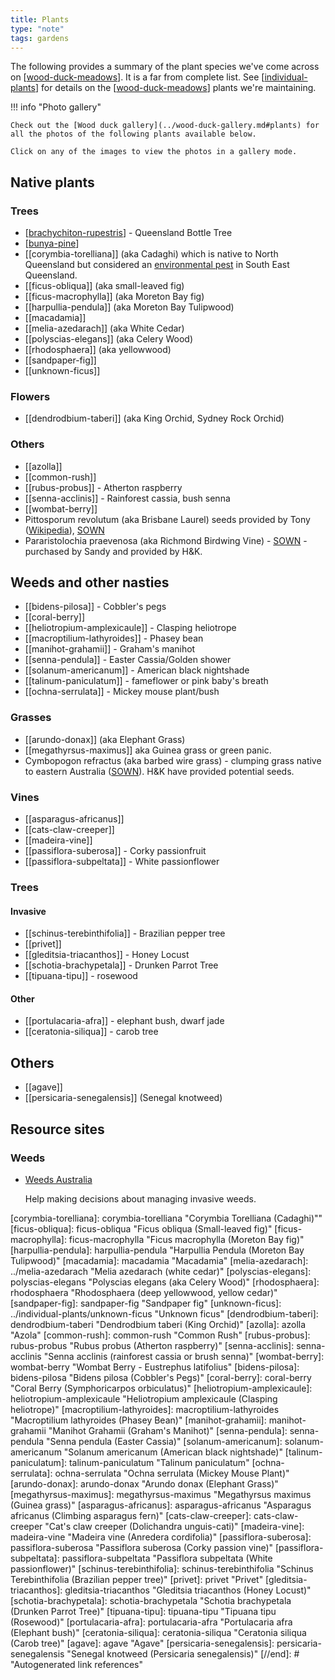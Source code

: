 ```yaml
---
title: Plants
type: "note"
tags: gardens
---
```




The following provides a summary of the plant species we've come across on [[wood-duck-meadows]]. It is a far from complete list. See [[individual-plants]] for details on the [[wood-duck-meadows]] plants we're maintaining.

!!! info "Photo gallery"

    Check out the [Wood duck gallery](../wood-duck-gallery.md#plants) for all the photos of the following plants available below.

    Click on any of the images to view the photos in a gallery mode.

## Native plants

### Trees

- [[brachychiton-rupestris]] - Queensland Bottle Tree
- [[bunya-pine]]
- [[corymbia-torelliana]] (aka Cadaghi) which is native to North Queensland but considered an [environmental pest](https://weeds.brisbane.qld.gov.au/weeds/cadaghi) in South East Queensland.
- [[ficus-obliqua]] (aka small-leaved fig)
- [[ficus-macrophylla]] (aka Moreton Bay fig)
- [[harpullia-pendula]] (aka Moreton Bay Tulipwood)
- [[macadamia]]
- [[melia-azedarach]] (aka White Cedar)
- [[polyscias-elegans]] (aka Celery Wood)
- [[rhodosphaera]] (aka yellowwood)
- [[sandpaper-fig]]
- [[unknown-ficus]]

### Flowers

- [[dendrodbium-taberi]] (aka King Orchid, Sydney Rock Orchid)

### Others

- [[azolla]]
- [[common-rush]] 
- [[rubus-probus]] - Atherton raspberry
- [[senna-acclinis]] - Rainforest cassia, bush senna
- [[wombat-berry]]
- Pittosporum revolutum (aka Brisbane Laurel) seeds provided by Tony ([Wikipedia](https://en.wikipedia.org/wiki/Pittosporum_revolutum)), [SOWN](http://sown.com.au/pittosporum-revolutum-pittosporaceae-brisbane-laurel)
- Pararistolochia praevenosa (aka Richmond Birdwing Vine) - [SOWN](https://sown.com.au/pararistolochia-praevenosa-aristolochiaceae-richmond-birdwing-vine-2/) - purchased by Sandy and provided by H&K.

## Weeds and other nasties

- [[bidens-pilosa]] - Cobbler's pegs
- [[coral-berry]]
- [[heliotropium-amplexicaule]] - Clasping heliotrope
- [[macroptilium-lathyroides]] - Phasey bean
- [[manihot-grahamii]] - Graham's manihot
- [[senna-pendula]] - Easter Cassia/Golden shower
- [[solanum-americanum]] - American black nightshade
- [[talinum-paniculatum]] - fameflower or pink baby's breath
- [[ochna-serrulata]] - Mickey mouse plant/bush

### Grasses

- [[arundo-donax]] (aka Elephant Grass)
- [[megathyrsus-maximus]] aka Guinea grass or green panic.
- Cymbopogon refractus (aka barbed wire grass) - clumping grass native to eastern Australia ([SOWN](https://sown.com.au/cymbopogon-refractus-poaceae-barbed-wire-grass/)). H&K have provided potential seeds.

### Vines

- [[asparagus-africanus]]
- [[cats-claw-creeper]]
- [[madeira-vine]]
- [[passiflora-suberosa]] - Corky passionfruit
- [[passiflora-subpeltata]] - White passionflower

### Trees

#### Invasive

- [[schinus-terebinthifolia]] - Brazilian pepper tree
- [[privet]]
- [[gleditsia-triacanthos]] - Honey Locust
- [[schotia-brachypetala]] - Drunken Parrot Tree
- [[tipuana-tipu]] - rosewood

#### Other

- [[portulacaria-afra]] - elephant bush, dwarf jade
- [[ceratonia-siliqua]] - carob tree

## Others

- [[agave]]
- [[persicaria-senegalensis]] (Senegal knotweed)

## Resource sites

### Weeds

- [Weeds Australia](https://weeds.org.au/)

    Help making decisions about managing invasive weeds.

[//begin]: # "Autogenerated link references for markdown compatibility"
[wood-duck-meadows]: ../wood-duck-meadows "Wood duck meadows"
[individual-plants]: ../individual-plants/individual-plants "Individual plants"
[brachychiton-rupestris]: brachychiton-rupestris "Brachychiton rupestris (Queensland Bottle Tree)"
[bunya-pine]: bunya-pine "Bunya Pine"
[corymbia-torelliana]: corymbia-torelliana "Corymbia Torelliana (Cadaghi)""
[ficus-obliqua]: ficus-obliqua "Ficus obliqua (Small-leaved fig)"
[ficus-macrophylla]: ficus-macrophylla "Ficus macrophylla (Moreton Bay fig)"
[harpullia-pendula]: harpullia-pendula "Harpullia Pendula (Moreton Bay Tulipwood)"
[macadamia]: macadamia "Macadamia"
[melia-azedarach]: ../melia-azedarach "Melia azedarach (white cedar)"
[polyscias-elegans]: polyscias-elegans "Polyscias elegans (aka Celery Wood)"
[rhodosphaera]: rhodosphaera "Rhodosphaera (deep yellowwood, yellow cedar)"
[sandpaper-fig]: sandpaper-fig "Sandpaper fig"
[unknown-ficus]: ../individual-plants/unknown-ficus "Unknown ficus"
[dendrodbium-taberi]: dendrodbium-taberi "Dendrodbium taberi (King Orchid)"
[azolla]: azolla "Azola"
[common-rush]: common-rush "Common Rush"
[rubus-probus]: rubus-probus "Rubus probus (Atherton raspberry)"
[senna-acclinis]: senna-acclinis "Senna acclinis (rainforest cassia or brush senna)"
[wombat-berry]: wombat-berry "Wombat Berry - Eustrephus latifolius"
[bidens-pilosa]: bidens-pilosa "Bidens pilosa (Cobbler's Pegs)"
[coral-berry]: coral-berry "Coral Berry (Symphoricarpos orbiculatus)"
[heliotropium-amplexicaule]: heliotropium-amplexicaule "Heliotropium amplexicaule (Clasping heliotrope)"
[macroptilium-lathyroides]: macroptilium-lathyroides "Macroptilium lathyroides (Phasey Bean)"
[manihot-grahamii]: manihot-grahamii "Manihot Grahamii (Graham's Manihot)"
[senna-pendula]: senna-pendula "Senna pendula (Easter Cassia)"
[solanum-americanum]: solanum-americanum "Solanum americanum (American black nightshade)"
[talinum-paniculatum]: talinum-paniculatum "Talinum paniculatum"
[ochna-serrulata]: ochna-serrulata "Ochna serrulata (Mickey Mouse Plant)"
[arundo-donax]: arundo-donax "Arundo donax (Elephant Grass)"
[megathyrsus-maximus]: megathyrsus-maximus "Megathyrsus maximus (Guinea grass)"
[asparagus-africanus]: asparagus-africanus "Asparagus africanus (Climbing asparagus fern)"
[cats-claw-creeper]: cats-claw-creeper "Cat's claw creeper (Dolichandra unguis-cati)"
[madeira-vine]: madeira-vine "Madeira vine (Anredera cordifolia)"
[passiflora-suberosa]: passiflora-suberosa "Passiflora suberosa (Corky passion vine)"
[passiflora-subpeltata]: passiflora-subpeltata "Passiflora subpeltata (White passionflower)"
[schinus-terebinthifolia]: schinus-terebinthifolia "Schinus Terebinthifolia (Brazilian pepper tree)"
[privet]: privet "Privet"
[gleditsia-triacanthos]: gleditsia-triacanthos "Gleditsia triacanthos (Honey Locust)"
[schotia-brachypetala]: schotia-brachypetala "Schotia brachypetala (Drunken Parrot Tree)"
[tipuana-tipu]: tipuana-tipu "Tipuana tipu (Rosewood)"
[portulacaria-afra]: portulacaria-afra "Portulacaria afra (Elephant bush)"
[ceratonia-siliqua]: ceratonia-siliqua "Ceratonia siliqua (Carob tree)"
[agave]: agave "Agave"
[persicaria-senegalensis]: persicaria-senegalensis "Senegal knotweed (Persicaria senegalensis)"
[//end]: # "Autogenerated link references"